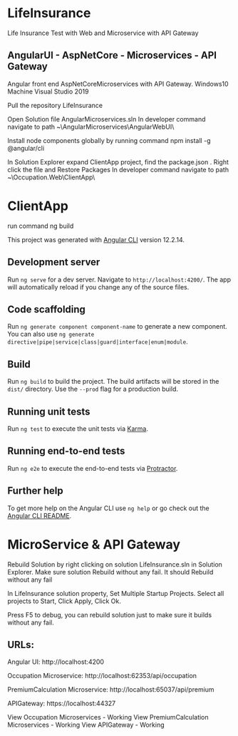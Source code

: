 # LifeInsurance
Life Insurance Test with Web and Microservice with API Gateway

## AngularUI - AspNetCore - Microservices - API Gateway

Angular front end AspNetCoreMicroservices with API Gateway.
Windows10 Machine
Visual Studio 2019  

Pull the repository LifeInsurance

Open Solution file AngularMicroservices.sln
In developer command navigate to path ~\AngularMicroservices\AngularWebUI\

Install node components globally by running command npm install -g @angular/cli

In Solution Explorer expand ClientApp project, find the package.json . Right click the file and Restore Packages
In developer command navigate to path ~\Occupation.Web\ClientApp\

# ClientApp
run command ng build 

This project was generated with [Angular CLI](https://github.com/angular/angular-cli) version 12.2.14.

## Development server

Run `ng serve` for a dev server. Navigate to `http://localhost:4200/`. The app will automatically reload if you change any of the source files.

## Code scaffolding

Run `ng generate component component-name` to generate a new component. You can also use `ng generate directive|pipe|service|class|guard|interface|enum|module`.

## Build

Run `ng build` to build the project. The build artifacts will be stored in the `dist/` directory. Use the `--prod` flag for a production build.

## Running unit tests

Run `ng test` to execute the unit tests via [Karma](https://karma-runner.github.io).

## Running end-to-end tests

Run `ng e2e` to execute the end-to-end tests via [Protractor](http://www.protractortest.org/).

## Further help

To get more help on the Angular CLI use `ng help` or go check out the [Angular CLI README](https://github.com/angular/angular-cli/blob/master/README.md).

# MicroService & API Gateway 

Rebuild Solution by right clicking on solution LifeInsurance.sln in Solution Explorer. Make sure solution Rebuild without any fail. It should Rebuild without any fail

In LifeInsurance solution property, Set Multiple Startup Projects. Select all projects to Start, Click Apply, Click Ok.

Press F5 to debug, you can rebuild solution just to make sure it builds without any fail.

## URLs:
Angular UI:
http://localhost:4200

Occupation Microservice:
http://localhost:62353/api/occupation

PremiumCalculation Microservice:
http://localhost:65037/api/premium

APIGateway:
https://localhost:44327 


View Occupation Microservices - Working
View PremiumCalculation Microservices - Working
View APIGateway -  Working  

